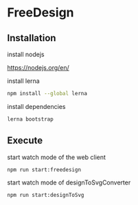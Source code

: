 # FreeDesign

## Installation

install nodejs

<https://nodejs.org/en/>

install lerna

```sh
npm install --global lerna
```

install dependencies

```sh
lerna bootstrap
```

## Execute

start watch mode of the web client

```sh
npm run start:freedesign
```

start watch mode of designToSvgConverter

```sh
npm run start:designToSvg
```
